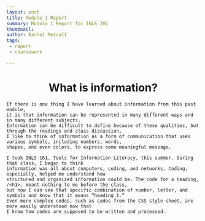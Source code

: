 ```yaml
---
layout: post
title: Module 1 Report
summary: Module 1 Report for INLS 201
thumbnail: 
author:	Rachel Metcalf
tags:
 - report
 - coursework

---
```


# <center>What is information?</center>
	If there is one thing I have learned about information from this past module, 
	it is that information can be represented in many different ways and in many different subjects. 
	Information can be difficult to define because of these qualities, but through the readings and class discussion,
	I like to think of information as a form of communication that uses various symbols, including numbers, words,
	shapes, and even colors, to express some meaningful message.
	
	I took INLS 161, Tools for Information Literacy, this summer. During that class, I began to think 
	information was all about computers, coding, and networks. Coding, especially, helped me understand how 
	structured and organized information could be. The code for a heading, /<h1>, meant nothing to me before the class, 
	but now I can see that specific combination of number, letter, and symbols and know that it means “heading 1.” 
	Even more complex codes, such as codes from the CSS style sheet, are more easily understood now that 
	I know how codes are supposed to be written and processed.


